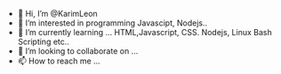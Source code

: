 - 👋 Hi, I’m @KarimLeon
- 👀 I’m interested in programming Javascipt, Nodejs..
- 🌱 I’m currently learning ... HTML,Javascript, CSS. Nodejs, Linux Bash Scripting etc..
- 💞️ I’m looking to collaborate on ...
- 📫 How to reach me ...

<!---
KarimLeon/KarimLeon is a ✨ special ✨ repository because its `README.md` (this file) appears on your GitHub profile.
You can click the Preview link to take a look at your changes.
--->
